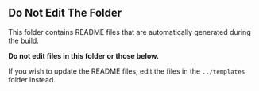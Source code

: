 ## Do Not Edit The Folder

This folder contains README files that are automatically generated during the build.

**Do not edit files in this folder or those below.**

If you wish to update the README files, edit the files in the `../templates` folder instead.
